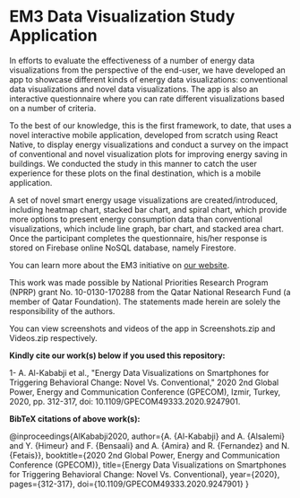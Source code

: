 # EM3 Data Visualization Study Application


In efforts to evaluate the effectiveness of a number of energy data visualizations from the perspective of the end-user, we have developed an app to showcase different kinds of energy data visualizations: conventional data visualizations and novel data visualizations. The app is also an interactive questionnaire where you can rate different visualizations based on a number of criteria.

To the best of our knowledge, this is the first framework, to date, that uses a novel interactive mobile application, developed from scratch using React Native, to display energy visualizations and conduct a survey on the impact of conventional and novel visualization plots for improving energy saving in buildings. We conducted the study in this manner to catch the user experience for these plots on the final destination, which is a mobile application.

A set of novel smart energy usage visualizations are created/introduced, including heatmap chart, stacked bar chart, and spiral chart, which provide more options to present energy consumption data than conventional visualizations, which include line graph, bar chart, and stacked area chart. Once the participant completes the questionnaire, his/her response is stored on Firebase online NoSQL database, namely Firestore.

You can learn more about the EM3 initiative on [our website](http://em3.qu.edu.qa).

This work was made possible by National Priorities Research Program (NPRP) grant No. 10-0130-170288 from the Qatar National Research Fund (a member of Qatar Foundation). The statements made herein are solely the responsibility of the authors.

You can view screenshots and videos of the app in Screenshots.zip and Videos.zip respectively.

**Kindly cite our work(s) below if you used this repository:**

1- A. Al-Kababji et al., "Energy Data Visualizations on Smartphones for Triggering Behavioral Change: Novel Vs. Conventional," 2020 2nd Global Power, Energy and Communication Conference (GPECOM), Izmir, Turkey, 2020, pp. 312-317, doi: 10.1109/GPECOM49333.2020.9247901.

**BibTeX citations of above work(s):**

@inproceedings{AlKababji2020,
  author={A. {Al-Kababji} and A. {Alsalemi} and Y. {Himeur} and F. {Bensaali} and A. {Amira} and R. {Fernandez} and N. {Fetais}},
  booktitle={2020 2nd Global Power, Energy and Communication Conference (GPECOM)}, 
  title={Energy Data Visualizations on Smartphones for Triggering Behavioral Change: Novel Vs. Conventional}, 
  year={2020},
  pages={312-317},
  doi={10.1109/GPECOM49333.2020.9247901}
}
